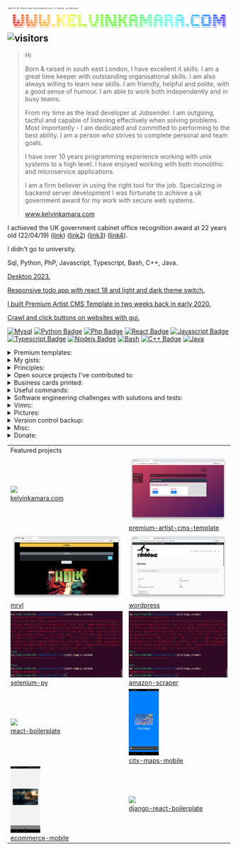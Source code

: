 ## <img src="https://github.com/kkamara/useful/raw/main/www.kelvinkamara.com.png" alt="www.kelvinkamara.com.png" width=""/> ![visitors](https://komarev.com/ghpvc/?username=kkamara&color=blueviolet&style=for-the-badge)

> <p>Hi</p>
>
> <p>Born & raised in south east London, I have excellent it skills. I am a great time keeper with outstanding organisational skills. I am also always willing to learn new skills. I am friendly, helpful and polite, with a good sense of humour. I am able to work both independently and in busy teams.</p>
>
><p>From my time as the lead developer at Jobsender. I am outgoing, tactful and capable of listening effectively when solving problems. Most importantly - I am dedicated and committed to performing to the best ability. I am a person who strives to complete personal and team goals.</p>
>
><p>I have over 10 years programming experience working with unix systems to a high level. I have enjoyed working with both monolithic and microservice applications.</p>
>
><p>I am a firm believer in using the right tool for the job. Specializing in backend server development I was fortunate to achieve a uk government award for my work with secure web systems.</p>
>
>www.kelvinkamara.com

I achieved the UK government cabinet office recognition award at 22 years old (22/04/19) ([link](https://kelvinkamara.com/award.jpg)) ([link2](https://kelvinkamara.herokuapp.com/award.jpg)) ([link3](https://github.com/kkamara/kelvinkamara.com/blob/develop/public/award.jpg)) ([link4](https://camo.githubusercontent.com/26b5dfe8484f6222b7beec38187ef82c6f24790379f638b0f9c0cce8cb5225f8/68747470733a2f2f7777772e6b656c76696e6b616d6172612e636f6d2f61776172642e6a7067)).

I didn't go to university.

Sql, Python, PhP, Javascript, Typescript, Bash, C++, Java.

[Desktop 2023.](https://raw.githubusercontent.com/kkamara/useful/main/desktop-2023.png)

[Responsive todo app with react 18 and light and dark theme switch.](https://kkamara.github.io/todo-app)

[I built Premium Artist CMS Template in two weeks back in early 2020.](https://github.com/kkamara/premium-artist-cms-template#premium-artist-cms-template)

[Crawl and click buttons on websites with gui.](https://github.com/kkamara/php-scraper#php-scraper)

[![Mysql](https://img.shields.io/badge/-Mysql-dd8b38?style=for-the-badge&labelColor=black&logo=mysql&logoColor=dd8b38)](#) [![Python Badge](https://img.shields.io/badge/-Python-35709f?style=for-the-badge&labelColor=black&logo=python&logoColor=35709f)](#) [![Php Badge](https://img.shields.io/badge/-Php-8791bd?style=for-the-badge&labelColor=black&logo=php&logoColor=8791bd)](#) [![React Badge](https://img.shields.io/badge/-React-61DBFB?style=for-the-badge&labelColor=black&logo=react&logoColor=61DBFB)](#) [![Javascript Badge](https://img.shields.io/badge/-Javascript-F0DB4F?style=for-the-badge&labelColor=black&logo=javascript&logoColor=F0DB4F)](#) [![Typescript Badge](https://img.shields.io/badge/-Typescript-007acc?style=for-the-badge&labelColor=black&logo=typescript&logoColor=007acc)](#) [![Nodejs Badge](https://img.shields.io/badge/-Nodejs-3C873A?style=for-the-badge&labelColor=black&logo=node.js&logoColor=3C873A)](#) [![Bash](https://img.shields.io/badge/-Bash-272e35?style=for-the-badge&labelColor=black&logo=windows%20terminal&logoColor=272e35)](#) [![C++ Badge](https://img.shields.io/badge/-C++-e535ab?style=for-the-badge&labelColor=black&logo=cplusplus&logoColor=e535ab)](#) [![Java](https://img.shields.io/badge/-Java-517e9c?style=for-the-badge&labelColor=black&logo=oracle&logoColor=517e9c)](#) 

<details>
<summary>
  Premium templates:
</summary>

* https://github.com/kkamara/premium-artist-cms-template

</details>

<details>
<summary>
  My gists:
</summary>

* https://gist.github.com/kkamara

</details>

<details>
<summary>
  Principles:
</summary>

* https://en.m.wikipedia.org/wiki/Separation_of_concerns

* https://en.m.wikipedia.org/wiki/Don%27t_repeat_yourself

</details>

<details>
<summary>
  Open source projects I've contributed to:
</summary>

* https://www.flamingo.me/flamingo-commerce.html#Home

</details>

<details>
<summary>
Business cards printed: 
</summary>

3500.
</details>

<details>
<summary>
Useful commands:
</summary>

```
npx npkill
```
[npkill](https://www.npmjs.com/package/npkill)

```
npx gitignore
```
[gitignore](https://www.npmjs.com/package/gitignore)

```
$( pnpm bin )/react-scripts
```
[pnpm bin](https://pnpm.io/cli/bin) [npm bin](https://docs.npmjs.com/cli/v7/commands/npm-bin)

```
npm cache clean --force
```
[npm cache](https://docs.npmjs.com/cli/v7/commands/npm-cache)
  
```
ctrl + r # reverse search in the terminal
```

```
# command-line history & quick cmd select
hstr
hstr clone
```
[hstr](https://github.com/dvorka/hstr)

```
ps aux | grep -e Google
```

```bash
sudo kill -9 `pgrep oogle`
```

```
netstat -ltpn
```
</details>

<details>
<summary>
Software engineering challenges with solutions and tests:
</summary>
https://github.com/kkamara/playground
</details>

<details>
<summary>
Vimrc:
</summary>
https://github.com/kkamara/useful/blob/main/vimrc
</details>

<details>
<summary>
Pictures:
</summary>
<img src="https://github.com/kkamara/useful/raw/main/mpts-london.jpg" alt="mpts-london.jpg" width="170"/> <img src="https://github.com/kkamara/useful/raw/main/business-card.jpeg" alt="business-card.jpeg" width="400"/> <img src="https://github.com/kkamara/useful/raw/main/EcommerceMobile-1.jpg" alt="EcommerceMobile-1.jpg" width="100"/>   <img src="https://github.com/kkamara/useful/raw/main/city-maps-splash-screen.jpg" alt="city-maps-splash-screen.jpg" width="100"/> 

<img src="https://raw.githubusercontent.com/kkamara/ecommerce/develop/public/v4-ecommerce.png" alt="v4-ecommerce.png" width="400"/>   <img src="https://github.com/kkamara/useful/raw/main/todo-app.png" alt="todo-app.png" width="400"/>

<img src="https://github.com/kkamara/useful/raw/main/ram.png" alt="ram.png" width="400"/>   <img src="https://raw.githubusercontent.com/kkamara/useful/main/mrvl2.png" alt="mrvl2.png" width="400"/>

<img src="https://github.com/kkamara/useful/raw/main/react-boilerplate.png" alt="react-boilerplate.png" width="400"/>   <img src="https://github.com/kkamara/useful/raw/main/crm.png" alt="crm.png" width="400"/>

<img src="https://raw.githubusercontent.com/kkamara/useful/main/go-workspace.png" alt="go-workspace.png" width="400"/>   <img src="https://raw.githubusercontent.com/kkamara/useful/main/php-workspace.png" alt="php-workspace.png" width="400"/>

<img src="https://github.com/kkamara/useful/raw/main/amazon-scrapers.png" alt="amazon-scrapers.png" width="400"/> <img src="https://github.com/kkamara/playground/raw/main/System-of-Gates.jpg" alt="system-of-gates.jpg" width="400" />

</details>

<details>
<summary>
Version control backup:
</summary>
https://bitbucket.org/kkamara2
</details>

<details>
<summary>
Misc:
</summary>
Height: 6 foot 4 inches.

Favourite football team: Arsenal.

Favourite words: Socially, Pristine.

[ASMR Triggers for Instant Sleep](https://www.youtube.com/watch?v=cUpFWyjalR4) (x2+ with [vlc](https://www.videolan.org/) & `nohup vlc &`).

[ASMR Satisfying Water Sounds Compilation](https://www.youtube.com/watch?v=EQAx7Iuk7Fo).

[Bell Metronome](https://www.youtube.com/watch?v=WCarlqDpeVE&t=110s).

[Audio Visualization](https://www.youtube.com/watch?v=t6jlhqNxRYk).

[Pink noise](https://www.youtube.com/watch?v=8SHf6wmX5MU).

[3 Hour BROWN NOISE w/ BLACKOUT SCREEN 🖤 for FOCUS, SLEEP, AND COMFORT 💭](https://www.youtube.com/watch?v=GSiqI-uwaN0).

[Whip Sound Effect (1 Hour)](https://www.youtube.com/watch?v=1Ax_CwajF0s).

</details>

<details>
<summary>
Donate:
</summary>
https://kelvinkamara.com
</details>

<table>
  <tr>
    <td colspan="2">Featured projects</td>
  </tr>
  <tr>
    <td>
      <img height='150' src='https://raw.githubusercontent.com/kkamara/useful/main/kelvinkamara.com-light-2.png' />
      <br/>
      <a href='https://github.com/kkamara/kelvinkamara.com'>kelvinkamara.com</a>
    </td>
    <td>
      <img height='150' src='https://github.com/kkamara/premium-artist-cms-template/raw/main/premium-artist-cms-theme/admin/dashboard.png' />
      <br/>
      <a href='https://github.com/kkamara/premium-artist-cms-template'>premium-artist-cms-template</a>
    </td>
  </tr>
  <tr>
    <td>
      <img height='150' src='https://raw.githubusercontent.com/kkamara/useful/main/mrvl4.png' />
      <br/>
      <a href='https://github.com/kkamara/mrvl'>mrvl</a>
    </td>
    <td>
      <img height='150' src='https://raw.githubusercontent.com/kkamara/useful/main/wordpress.png' />
      <br/>
      <a href='https://github.com/kkamara/wordpress'>wordpress</a>
    </td>
  </tr>
  <tr>
    <td>
      <img height='150' src='https://github.com/kkamara/useful/raw/main/selenium-py.png' />
      <br/>
      <a href='https://github.com/kkamara/selenium-py'>selenium-py</a>
    </td>
    <td>
      <img height='150' src='https://github.com/kkamara/useful/raw/main/selenium-py.png' />
      <br/>
      <a href='https://github.com/kkamara/amazon-scraper'>amazon-scraper</a>
    </td>
  </tr>
  <tr>
    <td>
      <img height='150' src='https://github.com/kkamara/useful/raw/main/lrb.png' />
      <br/>
      <a href='https://github.com/kkamara/react-boilerplate'>react-boilerplate</a>
    </td>
    <td>
      <img height='150' src='https://github.com/kkamara/useful/raw/main/city-maps-splash-screen.jpg' />
      <br/>
      <a href='https://github.com/kkamara/city-maps-mobile'>city-maps-mobile</a>
    </td>
  </tr>
  <tr>
    <td>
      <img height='150' src='https://github.com/kkamara/useful/raw/main/EcommerceMobile-3.jpg' />
      <br/>
      <a href='https://github.com/kkamara/ecommerce-mobile'>ecommerce-mobile</a>
    </td>
    <td>
      <img height='150' src='https://github.com/kkamara/useful/raw/main/lrb.png' />
      <br/>
      <a href='https://github.com/kkamara/django-react-boilerplate'>django-react-boilerplate</a>
    </td>
  </tr>
</table>

